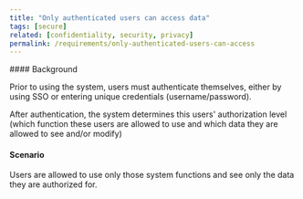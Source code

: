 ```yaml
---
title: "Only authenticated users can access data"
tags: [secure]
related: [confidentiality, security, privacy]
permalink: /requirements/only-authenticated-users-can-access
---
```


<div class="quality-requirement" markdown="1">
#### Background

Prior to using the system, users must authenticate themselves, either by using SSO or entering unique credentials (username/password).

After authentication, the system determines this users' authorization level (which function these users are allowed to use and which data they are allowed to see and/or modify)

#### Scenario

Users are allowed to use only those system functions and see only the data they are authorized for.


</div><br>



